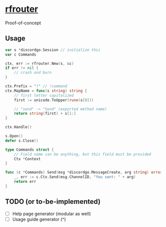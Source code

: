 # [rfrouter](https://godoc.org/git.sr.ht/~diamondburned/rfrouter)

Proof-of-concept

## Usage

```go
var s *discordgo.Session // initialize this
var c Commands

ctx, err := rfrouter.New(s, &c)
if err != nil {
	// crash and burn
}

ctx.Prefix = "!" // !command
ctx.MapName = func(s string) string {
	// first letter capitalized
	first := unicode.ToUpper(rune(s[0]))

	// "send" -> "Send" (exported method name)
	return string(first) + s[1:]
}

ctx.Handle()

s.Open()
defer s.Close()
```

```go
type Commands struct {
	// Field name can be anything, but this field must be provided
	Ctx *Context
}

func (c *Commands) Send(msg *discordgo.MessageCreate, arg string) error {
	_, err := c.Ctx.Send(msg.ChannelID, "You sent: " + arg)
	return err
}
```

## TODO (or to-be-implemented)

- [ ] Help page generator (modular as well)
- [ ] Usage guide generator (^)

